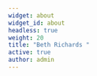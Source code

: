 ```yaml
---
widget: about
widget_id: about
headless: true
weight: 20
title: "Beth Richards "
active: true
author: admin
---
```

